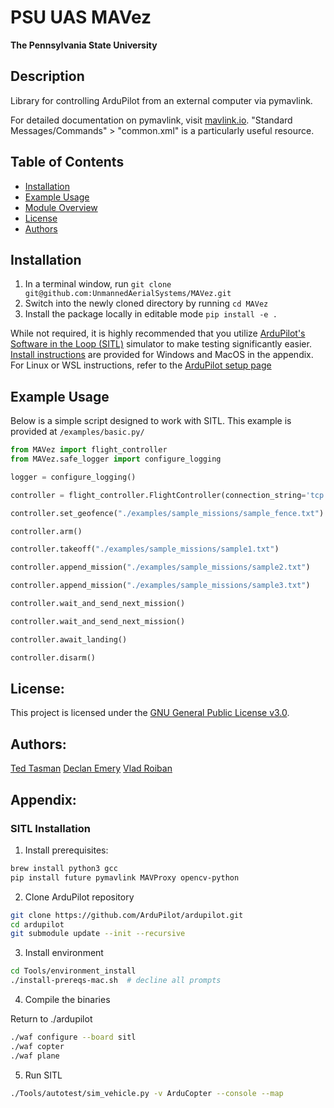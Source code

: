 # PSU UAS MAVez

**The Pennsylvania State University**

## Description

Library for controlling ArduPilot from an external computer via pymavlink.

For detailed documentation on pymavlink, visit [mavlink.io](https://mavlink.io/en/). "Standard Messages/Commands" > "common.xml" is a particularly useful resource.

## Table of Contents

- [Installation](#installation)
- [Example Usage](#example-usage)
- [Module Overview](#module-overview)
- [License](#license)
- [Authors](#authors)

## Installation

1. In a terminal window, run `git clone git@github.com:UnmannedAerialSystems/MAVez.git`
2. Switch into the newly cloned directory by running `cd MAVez`
3. Install the package locally in editable mode `pip install -e .`

While not required, it is highly recommended that you utilize [ArduPilot's Software in the Loop (SITL)](https://ardupilot.org/dev/docs/sitl-simulator-software-in-the-loop.html) simulator to make testing significantly easier. [Install instructions](#sitl-installation) are provided for Windows and MacOS in the appendix. For Linux or WSL instructions, refer to the [ArduPilot setup page](https://ardupilot.org/dev/docs/SITL-setup-landingpage.html)

## Example Usage

Below is a simple script designed to work with SITL. This example is provided at `/examples/basic.py/`

```Python
from MAVez import flight_controller
from MAVez.safe_logger import configure_logging

logger = configure_logging()

controller = flight_controller.FlightController(connection_string='tcp:127.0.0.1:5762', baud=57600, logger=logger)

controller.set_geofence("./examples/sample_missions/sample_fence.txt")

controller.arm()

controller.takeoff("./examples/sample_missions/sample1.txt")

controller.append_mission("./examples/sample_missions/sample2.txt")

controller.append_mission("./examples/sample_missions/sample3.txt")

controller.wait_and_send_next_mission()

controller.wait_and_send_next_mission()

controller.await_landing()

controller.disarm()
```

## License:

This project is licensed under the [GNU General Public License v3.0](LICENSE).

## Authors:

[Ted Tasman](https://github.com/tedtasman)
[Declan Emery](https://github.com/dec4234)
[Vlad Roiban](https://github.com/Vladdapenn)

## Appendix:

### SITL Installation

1. Install prerequisites:

```bash
brew install python3 gcc
pip install future pymavlink MAVProxy opencv-python
```

2. Clone ArduPilot repository

```bash
git clone https://github.com/ArduPilot/ardupilot.git
cd ardupilot
git submodule update --init --recursive
```

3. Install environment

```bash
cd Tools/environment_install
./install-prereqs-mac.sh  # decline all prompts
```

4. Compile the binaries

Return to ./ardupilot

```bash
./waf configure --board sitl
./waf copter
./waf plane
```

5. Run SITL

```bash
./Tools/autotest/sim_vehicle.py -v ArduCopter --console --map
```
